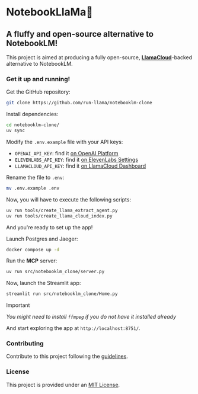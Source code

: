 # NotebookLlaMa🦙

## A fluffy and open-source alternative to NotebookLM!

This project is aimed at producing a fully open-source, [**LlamaCloud**](https//cloud.llamaindex.ai)-backed alternative to NotebookLM.

### Get it up and running!

Get the GitHub repository:

```bash
git clone https://github.com/run-llama/notebooklm-clone
```

Install dependencies:

```bash
cd notebooklm-clone/
uv sync
```

Modify the `.env.example` file with your API keys:

- `OPENAI_API_KEY`: find it [on OpenAI Platform](https://platform.openai.com/api-keys)
- `ELEVENLABS_API_KEY`: find it [on ElevenLabs Settings](https://elevenlabs.io/app/settings/api-keys)
- `LLAMACLOUD_API_KEY`: find it [on LlamaCloud Dashboard](https://cloud.llamaindex.ai/)

Rename the file to `.env`:

```bash
mv .env.example .env
```

Now, you will have to execute the following scripts:

```bash
uv run tools/create_llama_extract_agent.py
uv run tools/create_llama_cloud_index.py
```

And you're ready to set up the app!

Launch Postgres and Jaeger:

```bash
docker compose up -d
```

Run the **MCP** server:

```bash
uv run src/notebooklm_clone/server.py
```

Now, launch the Streamlit app:

```bash
streamlit run src/notebooklm_clone/Home.py
```

> [!IMPORTANT]
>
> _You might need to install `ffmpeg` if you do not have it installed already_

And start exploring the app at `http://localhost:8751/`.

### Contributing

Contribute to this project following the [guidelines](./CONTRIBUTING.md).

### License

This project is provided under an [MIT License](LICENSE).
